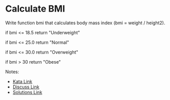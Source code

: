 # Calculate BMI

Write function bmi that calculates body mass index (bmi = weight / height2).

if bmi <= 18.5 return "Underweight"

if bmi <= 25.0 return "Normal"

if bmi <= 30.0 return "Overweight"

if bmi > 30 return "Obese"

Notes:

- [Kata Link](https://www.codewars.com/kata/57a429e253ba3381850000fb)
- [Discuss Link](https://www.codewars.com/kata/57a429e253ba3381850000fb/discuss)
- [Solutions Link](https://www.codewars.com/kata/57a429e253ba3381850000fb/solutions)

